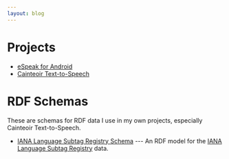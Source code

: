 ```yaml
---
layout: blog
---
```


# Projects

*  [eSpeak for Android](/espeak-for-android)
*  [Cainteoir Text-to-Speech](/cainteoir)

# RDF Schemas

These are schemas for RDF data I use in my own projects, especially
Cainteoir Text-to-Speech.

*  [IANA Language Subtag Registry Schema](/schema/2013/iana) --- An RDF model for the
   [IANA Language Subtag Registry](http://www.iana.org/assignments/language-subtag-registry)
   data.
